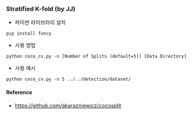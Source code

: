 ### Stratified K-fold (by JJ)

- 파이썬 라이브러리 설치
```
pip install funcy
```

- 사용 방법
```
python coco_cv.py -n [Number of Splits (default=5)] [Data Directory]
```


- 사용 예시
```
python coco_cv.py -n 5 ../../detection/dataset/
```

#### Reference
- https://github.com/akarazniewicz/cocosplit